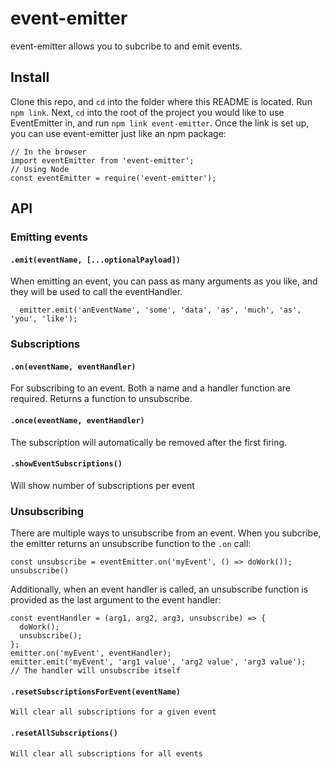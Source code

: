 # event-emitter

event-emitter allows you to subcribe to and emit events. 

## Install

Clone this repo, and `cd` into the folder where this README is located. Run `npm link`.
Next, `cd` into the root of the project you would like to use EventEmitter in, and run `npm link event-emitter`.
Once the link is set up, you can use event-emitter just like an npm package:

```
// In the browser
import eventEmitter from 'event-emitter';
// Using Node
const eventEmitter = require('event-emitter');
```

## API
### Emitting events
#### `.emit(eventName, [...optionalPayload])`
  When emitting an event, you can pass as many arguments as you like, and they will be used to call the eventHandler.
  ```
    emitter.emit('anEventName', 'some', 'data', 'as', 'much', 'as', 'you', 'like');
  ```
### Subscriptions
#### `.on(eventName, eventHandler)`
  For subscribing to an event. Both a name and a handler function are required. Returns a function to unsubscribe.
#### `.once(eventName, eventHandler)`
  The subscription will automatically be removed after the first firing.
#### `.showEventSubscriptions()`
  Will show number of subscriptions per event
### Unsubscribing
  There are multiple ways to unsubscribe from an event. When you subcribe, the emitter returns an unsubscribe function to the `.on` call:
  
  ```
  const unsubscribe = eventEmitter.on('myEvent', () => doWork());
  unsubscribe()
  ```
  
  Additionally, when an event handler is called, an unsubscribe function is provided as the last argument to the event handler:

  ```
  const eventHandler = (arg1, arg2, arg3, unsubscribe) => {
    doWork();
    unsubscribe();
  };
  emitter.on('myEvent', eventHandler);
  emitter.emit('myEvent', 'arg1 value', 'arg2 value', 'arg3 value');
  // The handler will unsubscribe itself
  ```
  #### `.resetSubscriptionsForEvent(eventName)`
    Will clear all subscriptions for a given event
  #### `.resetAllSubscriptions()`
    Will clear all subscriptions for all events
  
  
